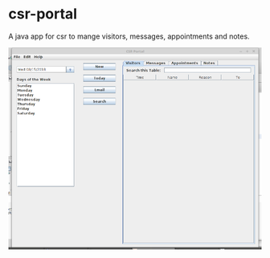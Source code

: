 # csr-portal
A java app for csr to mange visitors, messages, appointments and notes.

![Screenshot](/assets/screenshot_1.png)

